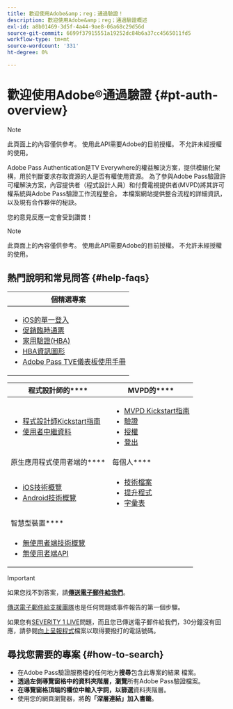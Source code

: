 ```yaml
---
title: 歡迎使用Adobe&amp；reg；通過驗證！
description: 歡迎使用Adobe&amp；reg；通過驗證概述
exl-id: a8b01469-3d5f-4a44-9ae8-06a68c29d56d
source-git-commit: 6699f37915551a19252dc84b6a37cc4565011fd5
workflow-type: tm+mt
source-wordcount: '331'
ht-degree: 0%

---
```


# 歡迎使用Adobe®通過驗證 {#pt-auth-overview}

>[!NOTE]
>
>此頁面上的內容僅供參考。 使用此API需要Adobe的目前授權。 不允許未經授權的使用。

Adobe Pass Authentication是TV Everywhere的權益解決方案，提供模組化架構，用於判斷要求存取資源的人是否有權使用資源。 為了參與Adobe Pass驗證許可權解決方案，內容提供者（程式設計人員）和付費電視提供者(MVPD)將其許可權系統與Adobe Pass驗證工作流程整合。 本檔案網站提供整合流程的詳細資訊，以及現有合作夥伴的秘訣。

您的意見反應一定會受到讚賞！

>[!NOTE]
>
>此頁面上的內容僅供參考。 使用此API需要Adobe的目前授權。 不允許未經授權的使用。

## 熱門說明和常見問答 {#help-faqs}

| **個精選專案** |
|-|
| <ul><li>[iOS的單一登入](/help/authentication/apple-sso-overview.md)</li><li>[促銷臨時通票](/help/authentication/promotional-temp-pass.md)</li><li>[家用驗證(HBA)](/help/authentication/home-based-authn-tve.md)</li><li>[HBA資訊圖形](https://dzf8vqv24eqhg.cloudfront.net/userfiles/258/326/ckfinder/files/AdobeNewsletterHBA.pdf)</li><li>[Adobe Pass TVE儀表板使用手冊](/help/authentication/tve-dashboard-user-guide.md)</li></ul> |

| 程式設計師的&#x200B;**** | MVPD的&#x200B;**** |
|------------------------------------------------------------------------------|-------------------------------------------------------------------------------------------------|
| <ul><li>[程式設計師Kickstart指南](/help/authentication/programmer-kickstart-guide.md)</li><li>[使用者中繼資料](/help/authentication/user-metadata.md)</li></ul> | <ul><li>[MVPD Kickstart指南](/help/authentication/mvpd-kickstart-guide.md)</li><li>[驗證](/help/authentication/authn-usecase.md)</li><li>[授權](/help/authentication/authz-usecase.md)</li><li>[登出](/help/authentication/usecase-mvpd-logout.md)</li></ul> |
| 原生應用程式使用者端的&#x200B;**** | 每個人&#x200B;**** |
| <ul><li>[iOS技術概覽](/help/authentication/iostvos-sdk-overview.md)</li><li>[Android技術概覽](/help/authentication/android-sdk-overview.md)</li></ul> | <ul><li>[技術檔案](/help/authentication/technical-paper.md)</li><li>[提升程式](/help/authentication/escalation-procedures.md)</li><li>[字彙表](/help/authentication/glossary.md)</li></ul> |
| 智慧型裝置&#x200B;**** | |
| <ul><li>[無使用者端技術概覽](/help/authentication/rest-api-overview.md)</li><li>[無使用者端API](/help/authentication/rest-api-reference.md)</li></ul> | |

>[!IMPORTANT]
>
>如果您找不到答案，請&#x200B;[**傳送電子郵件給我們**](mailto:tve-support@adobe.com)。
>
>[傳送電子郵件給支援團隊](mailto:tve-support@adobe.com)也是任何問題或事件報告的第一個步驟。
>
>如果您有[SEVERITY 1 LIVE](/help/authentication/escalation-procedures.md)問題，而且您已傳送電子郵件給我們，30分鐘沒有回應，請參閱[向上呈報程式](/help/authentication/escalation-procedures.md)檔案以取得要撥打的電話號碼。
>


## 尋找您需要的專案 {#how-to-search}

* 在Adobe Pass驗證服務檯的任何地方&#x200B;**搜尋**包含此專案的結果
檔案。
* **透過左側導覽窗格中的資料夾階層，瀏覽**&#x200B;所有Adobe Pass驗證檔案。
* **在導覽窗格頂端的欄位中輸入字詞，以篩選**&#x200B;資料夾階層。
* 使用您的網頁瀏覽器，將&#x200B;**的「深層連結」加入書籤**。
